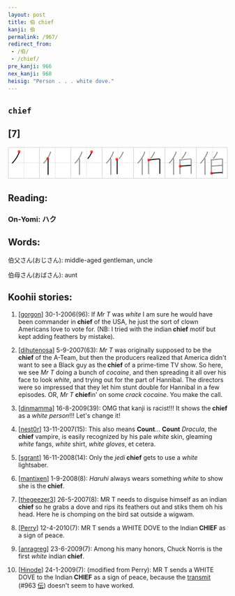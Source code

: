 ```yaml
---
layout: post
title: 伯 chief
kanji: 伯
permalink: /967/
redirect_from:
 - /伯/
 - /chief/
pre_kanji: 966
nex_kanji: 968
heisig: "Person . . . white dove."
---
```


## `chief`

## [7]

<div class="stroke"><img src="../images/E4BCAF.png" /></div>

## Reading:

### On-Yomi: ハク

## Words:

伯父さん(おじさん): middle-aged gentleman, uncle

伯母さん(おばさん): aunt

## Koohii stories:

1) [<a href="http://kanji.koohii.com/profile/gorgon">gorgon</a>] 30-1-2006(96): If <em>Mr T</em> was <em>white</em> I am sure he would have been commander in<strong> chief</strong> of the USA, he just the sort of clown Americans love to vote for. (NB: I tried with the indian<strong> chief</strong> motif but kept adding feathers by mistake). 

2) [<a href="http://kanji.koohii.com/profile/dihutenosa">dihutenosa</a>] 5-9-2007(63): <em>Mr T</em> was originally supposed to be the<strong> chief</strong> of the A-Team, but then the producers realized that America didn&#039;t want to see a Black guy as the<strong> chief</strong> of a prime-time TV show. So here, we see <em>Mr T</em> doing a bunch of <em>cocaine</em>, and then spreading it all over his face to look <em>white</em>, and trying out for the part of Hannibal. The directors were so impressed that they let him stunt double for Hannibal in a few episodes. OR, <em>Mr T</em> <strong>chief</strong>in&#039; on some <em>crack cocaine</em>. You make the call. 

3) [<a href="http://kanji.koohii.com/profile/dinmamma">dinmamma</a>] 16-8-2009(39): OMG that kanji is racist!!! It shows the<strong> chief</strong> as a <em>white person</em>!!! Let&#039;s change it! 

4) [<a href="http://kanji.koohii.com/profile/nest0r">nest0r</a>] 13-11-2007(15): This also means <strong>Count</strong>... <strong>Count</strong> <em>Dracula</em>, the<strong> chief</strong> vampire, is easily recognized by his pale <em>white</em> skin, gleaming <em>white</em> fangs, <em>white</em> shirt, <em>white gloves</em>, et cetera. 

5) [<a href="http://kanji.koohii.com/profile/sgrant">sgrant</a>] 16-11-2008(14): Only the <em>jedi</em><strong> chief</strong> gets to use a <em>white</em> lightsaber. 

6) [<a href="http://kanji.koohii.com/profile/mantixen">mantixen</a>] 1-9-2008(8): <em>Haruhi</em> always wears something <em>white</em> to show she is the<strong> chief</strong>. 

7) [<a href="http://kanji.koohii.com/profile/thegeezer3">thegeezer3</a>] 26-5-2007(8): MR T needs to disguise himself as an indian<strong> chief</strong> so he grabs a dove and rips its feathers out and stiks them oh his head. Here he is chomping on the bird sat outside a wigwam. 

8) [<a href="http://kanji.koohii.com/profile/Perry">Perry</a>] 12-4-2010(7): MR T sends a WHITE DOVE to the Indian<strong> CHIEF</strong> as a sign of peace. 

9) [<a href="http://kanji.koohii.com/profile/anragreg">anragreg</a>] 23-6-2009(7): Among his many honors, Chuck Norris is the first <em>white</em> indian<strong> chief</strong>. 

10) [<a href="http://kanji.koohii.com/profile/Hinode">Hinode</a>] 24-1-2009(7): (modified from Perry): MR T sends a WHITE DOVE to the Indian<strong> CHIEF</strong> as a sign of peace, because the <a href="../963">transmit</a> <span class="index">(#963 <a href="http://jisho.org/kanji/details/伝">伝</a>)</span> doesn&#039;t seem to have worked. 
